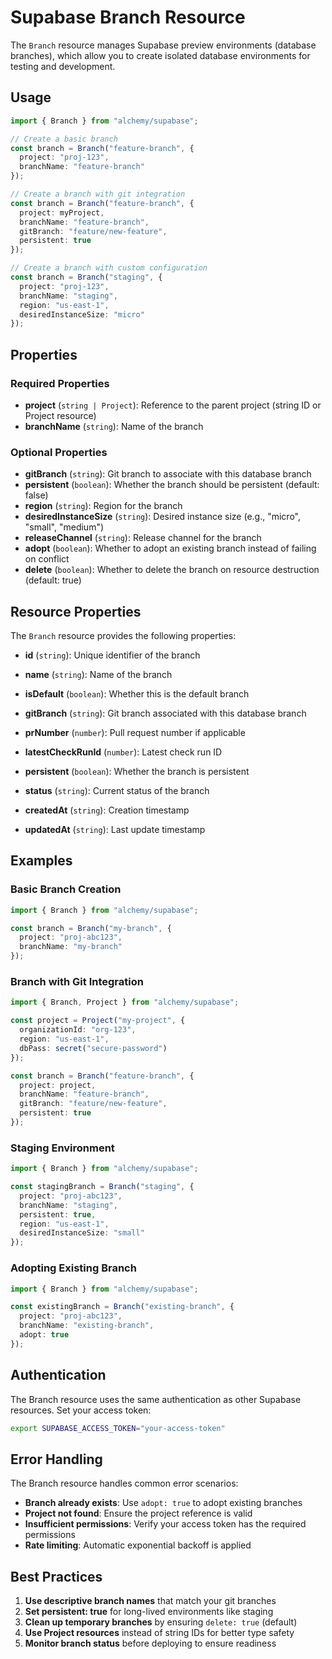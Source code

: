 # Supabase Branch Resource

The `Branch` resource manages Supabase preview environments (database branches), which allow you to create isolated database environments for testing and development.

## Usage

```typescript
import { Branch } from "alchemy/supabase";

// Create a basic branch
const branch = Branch("feature-branch", {
  project: "proj-123",
  branchName: "feature-branch"
});

// Create a branch with git integration
const branch = Branch("feature-branch", {
  project: myProject,
  branchName: "feature-branch", 
  gitBranch: "feature/new-feature",
  persistent: true
});

// Create a branch with custom configuration
const branch = Branch("staging", {
  project: "proj-123",
  branchName: "staging",
  region: "us-east-1",
  desiredInstanceSize: "micro"
});
```

## Properties

### Required Properties

- **project** (`string | Project`): Reference to the parent project (string ID or Project resource)
- **branchName** (`string`): Name of the branch

### Optional Properties

- **gitBranch** (`string`): Git branch to associate with this database branch
- **persistent** (`boolean`): Whether the branch should be persistent (default: false)
- **region** (`string`): Region for the branch
- **desiredInstanceSize** (`string`): Desired instance size (e.g., "micro", "small", "medium")
- **releaseChannel** (`string`): Release channel for the branch
- **adopt** (`boolean`): Whether to adopt an existing branch instead of failing on conflict
- **delete** (`boolean`): Whether to delete the branch on resource destruction (default: true)

## Resource Properties

The `Branch` resource provides the following properties:

- **id** (`string`): Unique identifier of the branch
- **name** (`string`): Name of the branch

- **isDefault** (`boolean`): Whether this is the default branch
- **gitBranch** (`string`): Git branch associated with this database branch
- **prNumber** (`number`): Pull request number if applicable
- **latestCheckRunId** (`number`): Latest check run ID
- **persistent** (`boolean`): Whether the branch is persistent
- **status** (`string`): Current status of the branch
- **createdAt** (`string`): Creation timestamp
- **updatedAt** (`string`): Last update timestamp

## Examples

### Basic Branch Creation

```typescript
import { Branch } from "alchemy/supabase";

const branch = Branch("my-branch", {
  project: "proj-abc123",
  branchName: "my-branch"
});
```

### Branch with Git Integration

```typescript
import { Branch, Project } from "alchemy/supabase";

const project = Project("my-project", {
  organizationId: "org-123",
  region: "us-east-1",
  dbPass: secret("secure-password")
});

const branch = Branch("feature-branch", {
  project: project,
  branchName: "feature-branch",
  gitBranch: "feature/new-feature",
  persistent: true
});
```

### Staging Environment

```typescript
import { Branch } from "alchemy/supabase";

const stagingBranch = Branch("staging", {
  project: "proj-abc123",
  branchName: "staging",
  persistent: true,
  region: "us-east-1",
  desiredInstanceSize: "small"
});
```

### Adopting Existing Branch

```typescript
import { Branch } from "alchemy/supabase";

const existingBranch = Branch("existing-branch", {
  project: "proj-abc123",
  branchName: "existing-branch",
  adopt: true
});
```

## Authentication

The Branch resource uses the same authentication as other Supabase resources. Set your access token:

```bash
export SUPABASE_ACCESS_TOKEN="your-access-token"
```

## Error Handling

The Branch resource handles common error scenarios:

- **Branch already exists**: Use `adopt: true` to adopt existing branches
- **Project not found**: Ensure the project reference is valid
- **Insufficient permissions**: Verify your access token has the required permissions
- **Rate limiting**: Automatic exponential backoff is applied

## Best Practices

1. **Use descriptive branch names** that match your git branches
2. **Set persistent: true** for long-lived environments like staging
3. **Clean up temporary branches** by ensuring `delete: true` (default)
4. **Use Project resources** instead of string IDs for better type safety
5. **Monitor branch status** before deploying to ensure readiness
